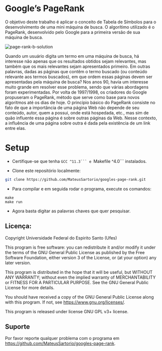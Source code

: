 # Google’s PageRank

O objetivo deste trabalho é aplicar o conceito de Tabela de Símbolos para o desenvolvimento de uma mini máquina de busca. O algorítimo utilizado é o PageRank, desenvolvido pelo Google para a primeira versão de sua máquina de busca.

![page-rank-b-solution](https://github.com/MateusSartorio/googles-page-rank/assets/69646100/9728c7d0-a143-4101-8348-bd2708574b00)

Quando um usuário digita um termo em uma máquina de busca, há interesse não apenas que os resultados obtidos sejam relevantes, mas também que os mais relevantes sejam apresentados primeiro. Em outras palavras, dadas as páginas que contêm o termo buscado (ou conteúdo relevante aos termos buscados), em que ordem essas páginas devem ser apresentadas pela máquina de busca?
Nos anos 90, havia um interesse muito grande em resolver esse problema, sendo que várias abordagens foram experimentadas. Por volta de 1997/1998, os criadores do Google propuseram o PageRank, método que serve como base para novos algoritmos até os dias de hoje. O princípio básico do PageRank consiste no fato de que a importância de uma página Web não depende de seu conteúdo, autor, quem a possui, onde está hospedada, etc., mas sim de quão influente essa página é sobre outras páginas da Web. Nesse contexto, a influência de uma página sobre outra é dada pela existência de um link entre elas.


# Setup

* Certifique-se que tenha ````GCC ^11.3``` e ````Makefile ^4.0``` instalados.

* Clone este repositório localmente:

```bash
git clone https://github.com/MateusSartorio/googles-page-rank.git
```

* Para compilar e em seguida rodar o programa, execute os comandos:

```
make
make run
```

* Agora basta digitar as palavras chaves que quer pesquisar.

## Licença:

Copyright Universidade Federal do Espirito Santo (Ufes)

This program is free software: you can redistribute it and/or modify
it under the terms of the GNU General Public License as published by
the Free Software Foundation, either version 3 of the License, or
(at your option) any later version.

This program is distributed in the hope that it will be useful,
but WITHOUT ANY WARRANTY; without even the implied warranty of
MERCHANTABILITY or FITNESS FOR A PARTICULAR PURPOSE.  See the
GNU General Public License for more details.

You should have received a copy of the GNU General Public License
along with this program.  If not, see <https://www.gnu.org/licenses/>.

This program is released under license GNU GPL v3+ license.

## Suporte
Por favor reporte qualquer problema com o programa em https://github.com/MateusSartorio/googles-page-rank.
